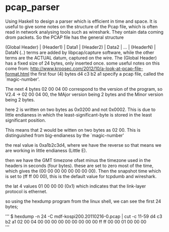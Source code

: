 # pcap_parser
Using Haskell to design a parser which is efficient in time and space.
It is useful to give some notes on the structure of the Pcap file, which is often read in network analysing tools  such as wireshark. They ontain data coming drom packets.
So the PCAP file has the general structure

(Global Header) | (Header1) | Data1 | (Header2) | Data2 | ... | (HeaderN) | DataN
(..) terms are added by libpcap/capture software,
while the other terms are the ACTUAL datum, captured on the wire.
The (Global Header) has a fixed size of 24 bytes, only inserted once.
some useful notes on this come from:
http://www.kroosec.com/2012/10/a-look-at-pcap-file-format.html
the first four (4) bytes d4 c3 b2 a1 specify a pcap file, called the `magic-number'.

The next 4 bytes 02 00 04 00 correspond to the version of the program, so V2.4 -> 02 00 04 00, the MAjor version being 2 bytes and the Minor version being 2 bytes.

here 2 is written on two bytes as 0x0200 and not 0x0002. This is due to little endianess in which the least-significant-byte is stored in the least significant position.

This means that 2 would be witten on two bytes as 02 00. This is distinguished from big-endianess by the `magic-number' 

the real value is 0xa1b2c3d4, where we have the reverse so that means we are working in little endianess (Little E).

then we have the GMT timezone ofset minus the timezone used in the headers in seconds (four bytes).
these are set to zero most of the time, which gives the (00 00 00 00 00 00 00 00).
Then the snapshot time which is set to (ff ff 00 00), this is the default value for tcpdumb and wireshark.

the lat 4 values 01 00 00 00 (0x1) which indicates that the link-layer protocol is ethernet.


so using the hexdump program from the linux shell, we can see the first 24 bytes;

'''
$ hexdump -n 24 -C mdf-kospi200.20110216-0.pcap | cut -c 11-59
d4 c3 b2 a1 02 00 04 00  00 00 00 00 00 00 00 00 
ff ff 00 00 01 00 00 00       
'''